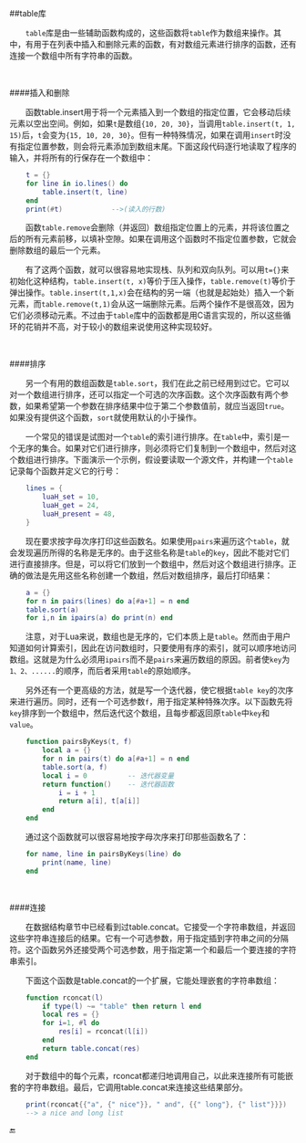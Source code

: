 ##table库

&emsp;&emsp;`table`库是由一些辅助函数构成的，这些函数将`table`作为数组来操作。其中，有用于在列表中插入和删除元素的函数，有对数组元素进行排序的函数，还有连接一个数组中所有字符串的函数。

&emsp;&emsp;

####插入和删除

&emsp;&emsp;函数table.insert用于将一个元素插入到一个数组的指定位置，它会移动后续元素以空出空间。例如，如果`t`是数组`{10, 20, 30}`，当调用`table.insert(t, 1, 15)`后，`t`会变为`{15, 10, 20, 30}`。但有一种特殊情况，如果在调用`insert`时没有指定位置参数，则会将元素添加到数组末尾。下面这段代码逐行地读取了程序的输入，并将所有的行保存在一个数组中：

```lua
    t = {}
    for line in io.lines() do
        table.insert(t, line)
    end
    print(#t)            -->(读入的行数)
```

&emsp;&emsp;函数`table.remove`会删除（并返回）数组指定位置上的元素，并将该位置之后的所有元素前移，以填补空隙。如果在调用这个函数时不指定位置参数，它就会删除数组的最后一个元素。

&emsp;&emsp;有了这两个函数，就可以很容易地实现栈、队列和双向队列。可以用`t={}`来初始化这种结构，`table.insert(t, x)`等价于压入操作，`table.remove(t)`等价于弹出操作。`table.insert(t,1,x)`会在结构的另一端（也就是起始处）插入一个新元素，而`table.remove(t,1)`会从这一端删除元素。后两个操作不是很高效，因为它们必须移动元素。不过由于`table`库中的函数都是用C语言实现的，所以这些循环的花销并不高，对于较小的数组来说使用这种实现较好。

&emsp;&emsp;

####排序

&emsp;&emsp;另一个有用的数组函数是`table.sort`，我们在此之前已经用到过它。它可以对一个数组进行排序，还可以指定一个可选的次序函数。这个次序函数有两个参数，如果希望第一个参数在排序结果中位于第二个参数值前，就应当返回`true`。如果没有提供这个函数，`sort`就使用默认的小于操作。

&emsp;&emsp;一个常见的错误是试图对一个`table`的索引进行排序。在`table`中，索引是一个无序的集合。如果对它们进行排序，则必须将它们复制到一个数组中，然后对这个数组进行排序。下面演示一个示例，假设要读取一个源文件，并构建一个`table`记录每个函数并定义它的行号：

```lua
    lines = {
        luaH_set = 10,
        luaH_get = 24,
        luaH_present = 48,
    }
```

&emsp;&emsp;现在要求按字母次序打印这些函数名。如果使用`pairs`来遍历这个`table`，就会发现遍历所得的名称是无序的。由于这些名称是`table`的`key`，因此不能对它们进行直接排序。但是，可以将它们放到一个数组中，然后对这个数组进行排序。正确的做法是先用这些名称创建一个数组，然后对数组排序，最后打印结果：

```lua
    a = {}
    for n in pairs(lines) do a[#a+1] = n end
    table.sort(a)
    for i,n in ipairs(a) do print(n) end
```

&emsp;&emsp;注意，对于Lua来说，数组也是无序的，它们本质上是`table`。然而由于用户知道如何计算索引，因此在访问数组时，只要使用有序的索引，就可以顺序地访问数组。这就是为什么必须用`ipairs`而不是`pairs`来遍历数组的原因。前者使`key`为`1、2、......`的顺序，而后者采用`table`的原始顺序。

&emsp;&emsp;另外还有一个更高级的方法，就是写一个迭代器，使它根据`table key`的次序来进行遍历。同时，还有一个可选参数`f`，用于指定某种特殊次序。以下函数先将`key`排序到一个数组中，然后迭代这个数组，且每步都返回原`table`中`key`和`value`。

```lua
    function pairsByKeys(t, f)
        local a = {}
        for n in pairs(t) do a[#a+1] = n end
        table.sort(a, f)
        local i = 0          -- 迭代器变量
        return function()    -- 迭代器函数
            i = i + 1
            return a[i], t[a[i]]
        end
    end
```

&emsp;&emsp;通过这个函数就可以很容易地按字母次序来打印那些函数名了：

```lua
    for name, line in pairsByKeys(line) do
        print(name, line)
    end
```

&emsp;&emsp;

####连接

&emsp;&emsp;在数据结构章节中已经看到过table.concat。它接受一个字符串数组，并返回这些字符串连接后的结果。它有一个可选参数，用于指定插到字符串之间的分隔符。这个函数另外还接受两个可选参数，用于指定第一个和最后一个要连接的字符串索引。

&emsp;&emsp;下面这个函数是table.concat的一个扩展，它能处理嵌套的字符串数组：

```lua
    function rconcat(l)
        if type(l) ~= "table" then return l end
        local res = {}
        for i=1, #l do
            res[i] = rconcat(l[i])
        end
        return table.concat(res)
    end
```

&emsp;&emsp;对于数组中的每个元素，rconcat都递归地调用自己，以此来连接所有可能嵌套的字符串数组。最后，它调用table.concat来连接这些结果部分。

```lua
    print(rconcat{{"a", {" nice"}}, " and", {{" long"}, {" list"}}})
    --> a nice and long list
```


🔚